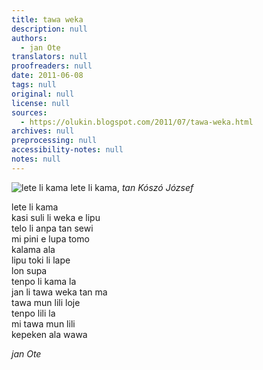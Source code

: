 ```yaml
---
title: tawa weka
description: null
authors:
  - jan Ote
translators: null
proofreaders: null
date: 2011-06-08
tags: null
original: null
license: null
sources:
  - https://olukin.blogspot.com/2011/07/tawa-weka.html
archives: null
preprocessing: null
accessibility-notes: null
notes: null
---
```


<!-- "AutumnFog.jpg" by Kószó József (https://commons.wikimedia.org/wiki/File:AutumnFog.jpg). GFDL, CC BY-SA 3.0 Unported, CC BY-SA 2.5, 2.0, 1.0 Generic. -->
![lete li kama](https://upload.wikimedia.org/wikipedia/commons/e/e9/AutumnFog.jpg)
lete li kama, *tan Kószó József*

lete li kama  \
kasi suli li weka e lipu  \
telo li anpa tan sewi  \
mi pini e lupa tomo  \
kalama ala  \
lipu toki li lape  \
lon supa  \
tenpo li kama la  \
jan li tawa weka tan ma  \
tawa mun lili loje  \
tenpo lili la  \
mi tawa mun lili  \
kepeken ala wawa

*jan Ote*
